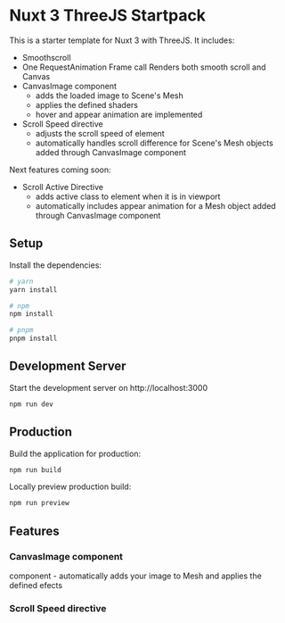 #  Nuxt 3 ThreeJS Startpack

This is a starter template for Nuxt 3 with ThreeJS. It includes:
- Smoothscroll
- One RequestAnimation Frame call Renders both smooth scroll and Canvas
- CanvasImage component 
    - adds the loaded image to Scene's Mesh
    - applies the defined shaders
    - hover and appear animation are implemented
- Scroll Speed directive
    - adjusts the scroll speed of element
    - automatically handles scroll difference for Scene's Mesh objects added through CanvasImage component

Next features coming soon:
- Scroll Active Directive
    - adds active class to element when it is in viewport
    - automatically includes appear animation for a Mesh object added through CanvasImage component


## Setup

Install the dependencies:

```bash
# yarn
yarn install

# npm
npm install

# pnpm
pnpm install
```

## Development Server

Start the development server on http://localhost:3000

```bash
npm run dev
```

## Production

Build the application for production:

```bash
npm run build
```

Locally preview production build:

```bash
npm run preview
```

## Features



### CanvasImage component

component - automatically adds your image to Mesh and applies the defined efects

### Scroll Speed directive









